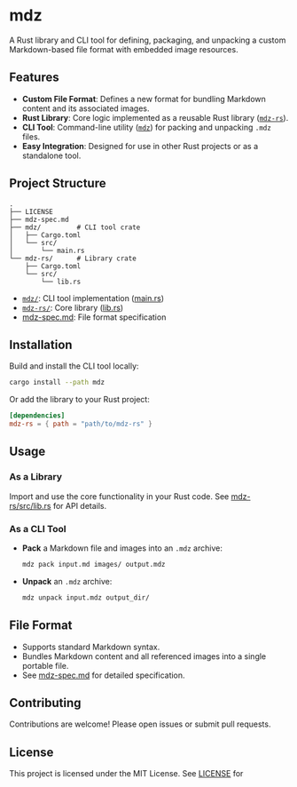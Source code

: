 # mdz

A Rust library and CLI tool for defining, packaging, and unpacking a custom Markdown-based file format with embedded image resources.

## Features

- **Custom File Format**: Defines a new format for bundling Markdown content and its associated images.
- **Rust Library**: Core logic implemented as a reusable Rust library ([`mdz-rs`](mdz-rs/)).
- **CLI Tool**: Command-line utility ([`mdz`](mdz/)) for packing and unpacking `.mdz` files.
- **Easy Integration**: Designed for use in other Rust projects or as a standalone tool.

## Project Structure

```
.
├── LICENSE
├── mdz-spec.md
├── mdz/         # CLI tool crate
│   ├── Cargo.toml
│   └── src/
│       └── main.rs
└── mdz-rs/      # Library crate
    ├── Cargo.toml
    └── src/
        └── lib.rs
```

- [`mdz/`](mdz/): CLI tool implementation ([main.rs](mdz/src/main.rs))
- [`mdz-rs/`](mdz-rs/): Core library ([lib.rs](mdz-rs/src/lib.rs))
- [mdz-spec.md](mdz-spec.md): File format specification

## Installation

Build and install the CLI tool locally:

```sh
cargo install --path mdz
```

Or add the library to your Rust project:

```toml
[dependencies]
mdz-rs = { path = "path/to/mdz-rs" }
```

## Usage

### As a Library

Import and use the core functionality in your Rust code. See [mdz-rs/src/lib.rs](mdz-rs/src/lib.rs) for API details.

### As a CLI Tool

- **Pack** a Markdown file and images into an `.mdz` archive:

    ```sh
    mdz pack input.md images/ output.mdz
    ```

- **Unpack** an `.mdz` archive:

    ```sh
    mdz unpack input.mdz output_dir/
    ```

## File Format

- Supports standard Markdown syntax.
- Bundles Markdown content and all referenced images into a single portable file.
- See [mdz-spec.md](mdz-spec.md) for detailed specification.

## Contributing

Contributions are welcome! Please open issues or submit pull requests.

## License

This project is licensed under the MIT License. See [LICENSE](LICENSE) for